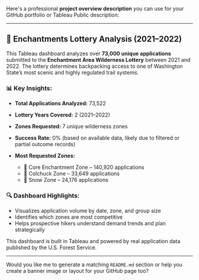 Here's a professional **project overview description** you can use for your GitHub portfolio or Tableau Public description:

---

## 🎯 Enchantments Lottery Analysis (2021–2022)

This Tableau dashboard analyzes over **73,000 unique applications** submitted to the **Enchantment Area Wilderness Lottery** between 2021 and 2022. The lottery determines backpacking access to one of Washington State’s most scenic and highly regulated trail systems.

### 📊 Key Insights:

* **Total Applications Analyzed:** 73,522
* **Lottery Years Covered:** 2 (2021–2022)
* **Zones Requested:** 7 unique wilderness zones
* **Success Rate:** 0% (based on available data, likely due to filtered or partial outcome records)
* **Most Requested Zones:**

  * 🥇 Core Enchantment Zone – 140,920 applications
  * 🥈 Colchuck Zone – 33,649 applications
  * 🥉 Snow Zone – 24,176 applications

### 🔍 Dashboard Highlights:

* Visualizes application volume by date, zone, and group size
* Identifies which zones are most competitive
* Helps prospective hikers understand demand trends and plan strategically

This dashboard is built in Tableau and powered by real application data published by the U.S. Forest Service.

---

Would you like me to generate a matching `README.md` section or help you create a banner image or layout for your GitHub page too?
